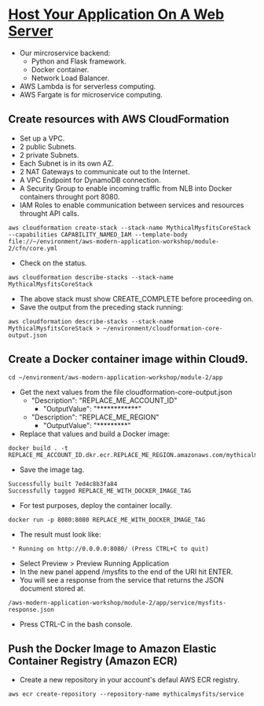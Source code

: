 # [Host Your Application On A Web Server](https://aws.amazon.com/es/getting-started/projects/build-modern-app-fargate-lambda-dynamodb-python/module-two/)
- Our mircroservice backend:
  - Python and Flask framework.
  - Docker container.
  - Network Load Balancer.
- AWS Lambda is for serverless computing.
- AWS Fargate is for microservice computing.
## Create resources with AWS CloudFormation
- Set up a VPC.
- 2 public Subnets.
- 2 private Subnets.
- Each Subnet is in its own AZ.
- 2 NAT Gateways to communicate out to the Internet.
- A VPC Endpoint for DynamoDB connection.
- A Security Group to enable incoming traffic from NLB into Docker containers throught port 8080.
- IAM Roles to enable communication between services and resources throught API calls.
```
aws cloudformation create-stack --stack-name MythicalMysfitsCoreStack --capabilities CAPABILITY_NAMED_IAM --template-body file://~/environment/aws-modern-application-workshop/module-2/cfn/core.yml
```
- Check on the status.
```
aws cloudformation describe-stacks --stack-name MythicalMysfitsCoreStack
```
- The above stack must show CREATE_COMPLETE before proceeding on.
- Save the output from the preceding stack running:
```
aws cloudformation describe-stacks --stack-name MythicalMysfitsCoreStack > ~/environment/cloudformation-core-output.json
```
## Create a Docker container image within Cloud9.
```
cd ~/environment/aws-modern-application-workshop/module-2/app
```
- Get the next values from the file cloudformation-core-output.json
  - "Description": "REPLACE_ME_ACCOUNT_ID"
    - "OutputValue": "************"
  - "Description": "REPLACE_ME_REGION"
    - "OutputValue": "*********"
- Replace that values and build a Docker image:
```
docker build . -t REPLACE_ME_ACCOUNT_ID.dkr.ecr.REPLACE_ME_REGION.amazonaws.com/mythicalmysfits/service:latest
```
- Save the image tag.
```
Successfully built 7ed4c8b3fa84
Successfully tagged REPLACE_ME_WITH_DOCKER_IMAGE_TAG
```
- For test purposes, deploy the container locally.
```
docker run -p 8080:8080 REPLACE_ME_WITH_DOCKER_IMAGE_TAG
```
- The result must look like:
```
 * Running on http://0.0.0.0:8080/ (Press CTRL+C to quit)
```
- Select Preview > Preview Running Application
- In the new panel append /mysfits to the end of the URI hit ENTER.
- You will see a response from the service that returns the JSON document stored at.
```
/aws-modern-application-workshop/module-2/app/service/mysfits-response.json
```
- Press CTRL-C in the bash console.
## Push the Docker Image to Amazon Elastic Container Registry (Amazon ECR)
- Create a new repository in your account's defaul AWS ECR registry.
```
aws ecr create-repository --repository-name mythicalmysfits/service
```
